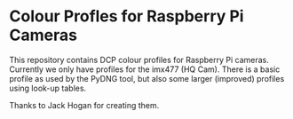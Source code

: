 # Colour Profles for Raspberry Pi Cameras

This repository contains DCP colour profiles for Raspberry Pi cameras. Currently we only have profiles for the imx477 (HQ Cam). There is a basic profile as used by the PyDNG tool, but also some larger (improved) profiles using look-up tables.

Thanks to Jack Hogan for creating them.
